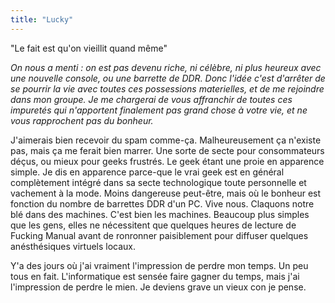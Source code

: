 ```yaml
---
title: "Lucky"
---
```


"Le fait est qu'on vieillit quand même"

_On nous a menti : on est pas devenu riche, ni célèbre, ni plus heureux avec
une nouvelle console, ou une barrette de DDR. Donc l'idée c'est d'arrêter de
se pourrir la vie avec toutes ces possessions materielles, et de me rejoindre
dans mon groupe. Je me chargerai de vous affranchir de toutes ces impuretés
qui n'apportent finalement pas grand chose à votre vie, et ne vous rapprochent
pas du bonheur._

J'aimerais bien recevoir du spam comme-ça. Malheureusement ça n'existe pas,
mais ça me ferait bien marrer. Une sorte de secte pour consommateurs déçus, ou
mieux pour geeks frustrés. Le geek étant une proie en apparence simple. Je dis
en apparence parce-que le vrai geek est en général complètement intégré dans
sa secte technologique toute personnelle et vachement à la mode. Moins
dangereuse peut-être, mais où le bonheur est fonction du nombre de barrettes
DDR d'un PC. Vive nous. Claquons notre blé dans des machines. C'est bien les
machines. Beaucoup plus simples que les gens, elles ne nécessitent que
quelques heures de lecture de Fucking Manual avant de ronronner paisiblement
pour diffuser quelques anésthésiques virtuels locaux.

Y'a des jours où j'ai vraiment l'impression de perdre mon temps. Un peu tous
en fait. L'informatique est sensée faire gagner du temps, mais j'ai
l'impression de perdre le mien. Je deviens grave un vieux con je pense.

